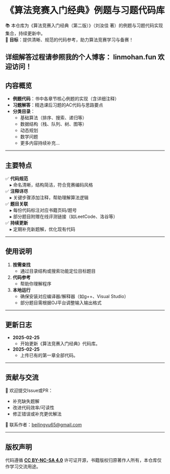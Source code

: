 # 《算法竞赛入门经典》例题与习题代码库

📚 本仓库为《算法竞赛入门经典（第二版）》（刘汝佳 著）的例题与习题代码实现集合，持续更新中。  
🚀 **目标**：提供清晰、规范的代码参考，助力算法竞赛学习与备赛！


详细解答过程请参照我的个人博客：
linmohan.fun
欢迎访问！
---
## 内容概览

- **例题代码**：书中各章节核心例题的实现（含详细注释）
- **习题解答**：精选课后习题的AC代码与思路要点
- **分类目录**：
  - 基础算法（排序、搜索、递归等）
  - 数据结构（栈、队列、树、图等）
  - 动态规划
  - 数学问题
  - 更多内容持续补充...

---

## 主要特点

✅ **代码规范**  
 ▸ 命名清晰，结构简洁，符合竞赛编码风格  
✅ **注释详尽**  
 ▸ 关键步骤添加注释，帮助理解算法逻辑  
✅ **题目关联**  
 ▸ 每份代码标注对应书籍页码/题号  
 ▸ 部分题目附赠在线评测链接（如LeetCode、洛谷等）  
✅ **持续更新**  
 ▸ 定期补充新题解，优化现有代码

---

## 使用说明

1. **按需查找**  
   - 通过目录结构或搜索功能定位目标题目
2. **代码参考**  
   - 帮助你理解程序
3. **本地运行**  
   - 确保安装对应编译器/解释器（如g++、Visual Studio）
   - 部分题目需根据OJ平台调整输入输出格式

---

## 更新日志

- **2025-02-25**  
  - 开始更新《算法竞赛入门经典》代码库。
- **2025-02-25**
  - 上传已有的第一章全部代码。

---

## 贡献与交流

🤝 欢迎提交Issue或PR：
- 补充缺失题解
- 改进代码效率/可读性
- 修正错误或补充更优解法

📧 联系作者：beilingyu65@gmail.com

---

## 版权声明

代码遵循 **[CC BY-NC-SA 4.0](https://creativecommons.org/licenses/by-nc-sa/4.0/)** 许可证开源，书籍版权归原著作人所有，本仓库仅作学习交流用途。
